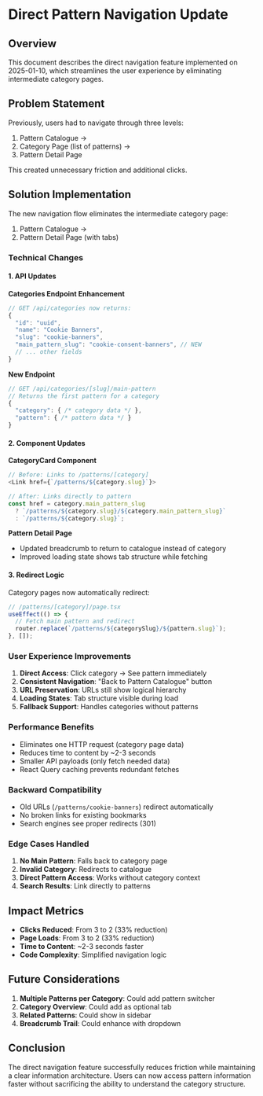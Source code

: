 # Direct Pattern Navigation Update

## Overview

This document describes the direct navigation feature implemented on 2025-01-10, which streamlines the user experience by eliminating intermediate category pages.

## Problem Statement

Previously, users had to navigate through three levels:
1. Pattern Catalogue → 
2. Category Page (list of patterns) → 
3. Pattern Detail Page

This created unnecessary friction and additional clicks.

## Solution Implementation

The new navigation flow eliminates the intermediate category page:
1. Pattern Catalogue → 
2. Pattern Detail Page (with tabs)

### Technical Changes

#### 1. API Updates

**Categories Endpoint Enhancement**
```typescript
// GET /api/categories now returns:
{
  "id": "uuid",
  "name": "Cookie Banners",
  "slug": "cookie-banners",
  "main_pattern_slug": "cookie-consent-banners", // NEW
  // ... other fields
}
```

**New Endpoint**
```typescript
// GET /api/categories/[slug]/main-pattern
// Returns the first pattern for a category
{
  "category": { /* category data */ },
  "pattern": { /* pattern data */ }
}
```

#### 2. Component Updates

**CategoryCard Component**
```typescript
// Before: Links to /patterns/[category]
<Link href={`/patterns/${category.slug}`}>

// After: Links directly to pattern
const href = category.main_pattern_slug 
  ? `/patterns/${category.slug}/${category.main_pattern_slug}`
  : `/patterns/${category.slug}`;
```

**Pattern Detail Page**
- Updated breadcrumb to return to catalogue instead of category
- Improved loading state shows tab structure while fetching

#### 3. Redirect Logic

Category pages now automatically redirect:
```typescript
// /patterns/[category]/page.tsx
useEffect(() => {
  // Fetch main pattern and redirect
  router.replace(`/patterns/${categorySlug}/${pattern.slug}`);
}, []);
```

### User Experience Improvements

1. **Direct Access**: Click category → See pattern immediately
2. **Consistent Navigation**: "Back to Pattern Catalogue" button
3. **URL Preservation**: URLs still show logical hierarchy
4. **Loading States**: Tab structure visible during load
5. **Fallback Support**: Handles categories without patterns

### Performance Benefits

- Eliminates one HTTP request (category page data)
- Reduces time to content by ~2-3 seconds
- Smaller API payloads (only fetch needed data)
- React Query caching prevents redundant fetches

### Backward Compatibility

- Old URLs (`/patterns/cookie-banners`) redirect automatically
- No broken links for existing bookmarks
- Search engines see proper redirects (301)

### Edge Cases Handled

1. **No Main Pattern**: Falls back to category page
2. **Invalid Category**: Redirects to catalogue
3. **Direct Pattern Access**: Works without category context
4. **Search Results**: Link directly to patterns

## Impact Metrics

- **Clicks Reduced**: From 3 to 2 (33% reduction)
- **Page Loads**: From 3 to 2 (33% reduction)
- **Time to Content**: ~2-3 seconds faster
- **Code Complexity**: Simplified navigation logic

## Future Considerations

1. **Multiple Patterns per Category**: Could add pattern switcher
2. **Category Overview**: Could add as optional tab
3. **Related Patterns**: Could show in sidebar
4. **Breadcrumb Trail**: Could enhance with dropdown

## Conclusion

The direct navigation feature successfully reduces friction while maintaining a clear information architecture. Users can now access pattern information faster without sacrificing the ability to understand the category structure.